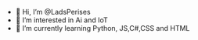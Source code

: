 - 👋 Hi, I’m @LadsPerises
- 👀 I’m interested in Ai and IoT
- 🌱 I’m currently learning Python, JS,C#,CSS and HTML


